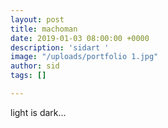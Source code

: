 ```yaml
---
layout: post
title: machoman
date: 2019-01-03 08:00:00 +0000
description: 'sidart '
image: "/uploads/portfolio 1.jpg"
author: sid
tags: []

---
```

light is dark...